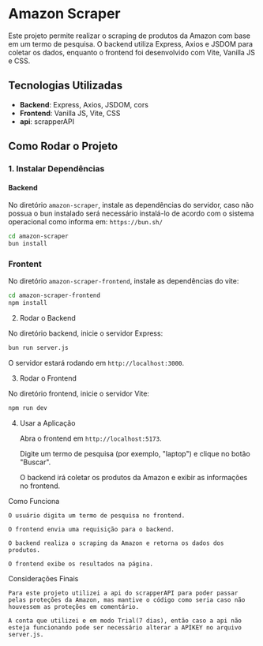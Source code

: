 # Amazon Scraper

Este projeto permite realizar o scraping de produtos da Amazon com base em um termo de pesquisa. O backend utiliza Express, Axios e JSDOM para coletar os dados, enquanto o frontend foi desenvolvido com Vite, Vanilla JS e CSS. 

## Tecnologias Utilizadas

- **Backend**: Express, Axios, JSDOM, cors
- **Frontend**: Vanilla JS, Vite, CSS
- **api**: scrapperAPI
## Como Rodar o Projeto

### 1. Instalar Dependências

#### Backend

No diretório `amazon-scraper`, instale as dependências do servidor, caso não possua o bun instalado será necessário instalá-lo de acordo com o sistema operacional como informa em: `https://bun.sh/`

```bash
cd amazon-scraper
bun install
```

### Frontent
No diretório `amazon-scraper-frontend`, instale as dependências do vite:

```bash
cd amazon-scraper-frontend
npm install
```


2. Rodar o Backend

No diretório backend, inicie o servidor Express:
```bash
bun run server.js
```
O servidor estará rodando em `http://localhost:3000`.

3. Rodar o Frontend

No diretório frontend, inicie o servidor Vite:

```bash
npm run dev
```

4. Usar a Aplicação

    Abra o frontend em `http://localhost:5173`.

    Digite um termo de pesquisa (por exemplo, "laptop") e clique no botão "Buscar".

    O backend irá coletar os produtos da Amazon e exibir as informações no frontend.

Como Funciona

    O usuário digita um termo de pesquisa no frontend.

    O frontend envia uma requisição para o backend.

    O backend realiza o scraping da Amazon e retorna os dados dos produtos.

    O frontend exibe os resultados na página.

Considerações Finais

    Para este projeto utilizei a api do scrapperAPI para poder passar pelas proteções da Amazon, mas mantive o código como seria caso não houvessem as proteções em comentário.

    A conta que utilizei e em modo Trial(7 dias), então caso a api não esteja funcionando pode ser necessário alterar a APIKEY no arquivo server.js. 